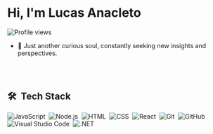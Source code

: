 <h1 align="left">Hi, I'm Lucas Anacleto</h1>
<p align="left"> <img src="https://komarev.com/ghpvc/?username=LucasAnacleto&color=yellow" alt="Profile views" /> </p>

- 🔭 Just another curious soul, constantly seeking new insights and perspectives.

##
<br/>

## 🛠 &nbsp;Tech Stack

![JavaScript](https://img.shields.io/badge/-JavaScript-05122A?style=flat&logo=javascript)&nbsp;
![Node.js](https://img.shields.io/badge/-Node.js-05122A?style=flat&logo=node.js)&nbsp;
![HTML](https://img.shields.io/badge/-HTML-05122A?style=flat&logo=HTML5)&nbsp;
![CSS](https://img.shields.io/badge/-CSS-05122A?style=flat&logo=CSS3&logoColor=1572B6)&nbsp;
![React](https://img.shields.io/badge/-React-05122A?style=flat&logo=react)&nbsp;
![Git](https://img.shields.io/badge/-Git-05122A?style=flat&logo=git)&nbsp;
![GitHub](https://img.shields.io/badge/-GitHub-05122A?style=flat&logo=github)&nbsp;
![Visual Studio Code](https://img.shields.io/badge/-Visual%20Studio%20Code-05122A?style=flat&logo=visual-studio-code&logoColor=007ACC)&nbsp;
![.NET](https://img.shields.io/badge/-.NET-05122A?style=flat&logo=.NET&logoColor=)&nbsp;

